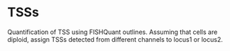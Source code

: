 # TSSs
Quantification of TSS using FISHQuant outlines.
Assuming that cells are diploid, assign TSSs detected from different channels to locus1 or locus2.
